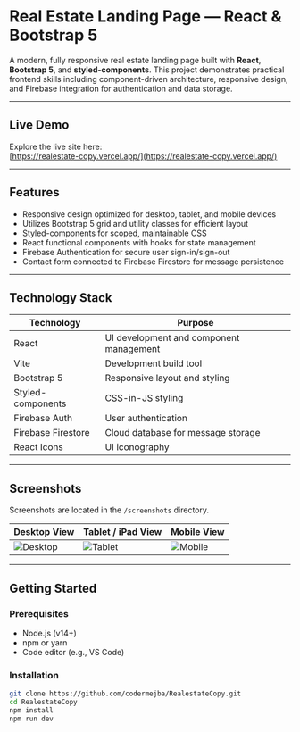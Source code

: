 # Real Estate Landing Page — React & Bootstrap 5

A modern, fully responsive real estate landing page built with **React**, **Bootstrap 5**, and **styled-components**. This project demonstrates practical frontend skills including component-driven architecture, responsive design, and Firebase integration for authentication and data storage.

---

## Live Demo

Explore the live site here:  
[https://realestate-copy.vercel.app/](https://realestate-copy.vercel.app/)

---

## Features

- Responsive design optimized for desktop, tablet, and mobile devices  
- Utilizes Bootstrap 5 grid and utility classes for efficient layout  
- Styled-components for scoped, maintainable CSS  
- React functional components with hooks for state management  
- Firebase Authentication for secure user sign-in/sign-out  
- Contact form connected to Firebase Firestore for message persistence  

---

## Technology Stack

| Technology          | Purpose                                  |
|---------------------|------------------------------------------|
| React               | UI development and component management |
| Vite                | Development build tool                   |
| Bootstrap 5         | Responsive layout and styling            |
| Styled-components   | CSS-in-JS styling                        |
| Firebase Auth       | User authentication                      |
| Firebase Firestore  | Cloud database for message storage      |
| React Icons         | UI iconography                          |

---

## Screenshots

Screenshots are located in the `/screenshots` directory.

| Desktop View                | Tablet / iPad View             | Mobile View                  |
|-----------------------------|-------------------------------|-----------------------------|
| ![Desktop](./screenshots/desktop.png) | ![Tablet](./screenshots/ipad.png) | ![Mobile](./screenshots/mobile.png) |

---

## Getting Started

### Prerequisites

- Node.js (v14+)  
- npm or yarn  
- Code editor (e.g., VS Code)

### Installation

```bash
git clone https://github.com/codermejba/RealestateCopy.git
cd RealestateCopy
npm install
npm run dev
